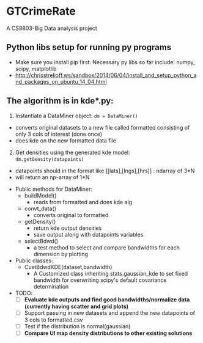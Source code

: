 # GTCrimeRate
A CS8803-Big Data analysis project

## Python libs setup for running py programs
- Make sure you install pip first. Necessary py libs so far include: numpy, scipy, matplotlib
- http://chrisstrelioff.ws/sandbox/2014/06/04/install_and_setup_python_and_packages_on_ubuntu_14_04.html

## The algorithm is in kde*.py:
1. Instantiate a DataMiner object: `dm = DataMiner()`
  * converts original datasets to a new file called formatted consisting of only 3 cols of interest (done once)
  * does kde on the new formatted data file
2. Get densities using the generated kde model: `dm.getDensity(datapoints)`
  * datapoints should in the format like \[\[lats],\[lngs],\[hrs]] : ndarray of 3*N
  * will return an np-array of 1*N
- Public methods for DataMiner:
  * buildModel()
    - reads from formatted and does kde alg
  * convt_data()
    - converts original to formatted 
  * getDensity()
  	- return kde output densities
  	- save output along with datapoints variables
  * selectBdwd()
  	- a test method to select and compare bandwidths for each dimension by plotting
- Public classes:
  * CustBdwdKDE(dataset,bandwidth)
  	- A Customized class inheriting stats.gaussian_kde to set fixed bandwidth for overwriting scipy's default covariance determination
- TODO:
  - [ ] **Evaluate kde outputs and find good bandwidths/normalize data (currently having scatter and grid plots)**
  - [ ] Support passing in new datasets and append the new datapoints of 3 cols to formatted.csv
  - [ ] Test if the distribution is normal(gaussian)
  - [ ] **Compare UI map density distributions to other existing solutions**
